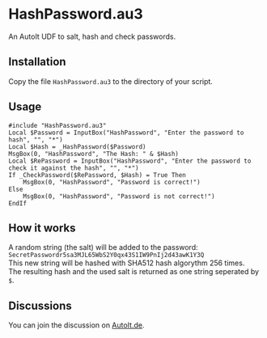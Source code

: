 HashPassword.au3
================

An AutoIt UDF to salt, hash and check passwords.

Installation
------------

Copy the file `HashPassword.au3` to the directory of your script.

Usage
-----

    #include "HashPassword.au3"
    Local $Password = InputBox("HashPassword", "Enter the password to hash", "", "*")
    Local $Hash = _HashPassword($Password)
    MsgBox(0, "HashPassword", "The Hash: " & $Hash)
    Local $RePassword = InputBox("HashPassword", "Enter the password to check it against the hash", "", "*")
    If _CheckPassword($RePassword, $Hash) = True Then
        MsgBox(0, "HashPassword", "Password is correct!")
    Else
        MsgBox(0, "HashPassword", "Password is not correct!")
    EndIf

How it works
------------

A random string (the salt) will be added to the password: `SecretPasswordr5sa3MJL65WbS2Y0qx43S1IW9PnIj2d43awK1Y3Q`  
This new string will be hashed with SHA512 hash algorythm 256 times.  
The resulting hash and the used salt is returned as one string seperated by `$`.

Discussions
-----------

You can join the discussion on [AutoIt.de](http://www.autoit.de/index.php?page=Thread&threadID=32128).

